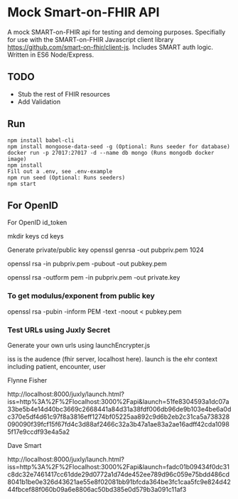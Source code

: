 # Mock Smart-on-FHIR API
A mock SMART-on-FHIR api for testing and demoing purposes. Specifially for use with the
SMART-on-FHIR Javascript client library https://github.com/smart-on-fhir/client-js. Includes SMART auth logic.  Written in ES6
Node/Express.

## TODO
* Stub the rest of FHIR resources
* Add Validation

## Run
```
npm install babel-cli
npm install mongoose-data-seed -g (Optional: Runs seeder for database)
docker run -p 27017:27017 -d --name db mongo (Runs mongodb docker image)
npm install
Fill out a .env, see .env-example
npm run seed (Optional: Runs seeders)
npm start
```

## For OpenID
For OpenID id_token

mkdir keys
cd keys

Generate private/public key
openssl genrsa -out pubpriv.pem 1024

openssl rsa -in pubpriv.pem -pubout -out pubkey.pem

openssl rsa -outform pem -in pubpriv.pem -out private.key

### To get modulus/exponent from public key
openssl rsa -pubin -inform PEM -text -noout < pubkey.pem

### Test URLs using Juxly Secret

Generate your own urls using launchEncrypter.js

iss is the audence (fhir server, localhost here). launch is the ehr context including patient, encounter, user

Flynne Fisher

http://localhost:8000/juxly/launch.html?iss=http%3A%2F%2Flocalhost:3000%2Fapi&launch=51fe8304593a1dc07a33be5b4e14d40bc3669c2668441a84d31a38fdf006db96de9b103e4be6a0dc370e5df4d61c97f8a3816eff1274bf05225aa892c9d6b2eb2c31ca5a738328090090f39fcf15f67fd4c3d88af2466c32a3b47a1ae83a2ae16adff42cda10985f17e9ccdf93e4a5a2

Dave Smart

http://localhost:8000/juxly/launch.html?iss=http%3A%2F%2Flocalhost:3000%2Fapi&launch=fadc01b09434f0dc31c8dc32e7461417cc61dde29d0772a1d74de452ee789d96c059e75bdd486cd8041b1be0e326d43621ae55e8f02081bb91bfcda364be3fc1caa5fc9e824d4244fbcef88f060b09a6e8806ac50bd385e0d579b3a091c11af3


